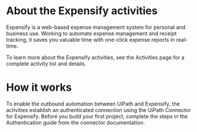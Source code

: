 ﻿# About the Expensify activities

Expensify is a web-based expense management system for personal and business use. Working to automate expense management and receipt tracking, it saves you valuable time with one-click expense reports in real-time.



To learn more about the Expensify activities, see the Activities page for a complete activity list and details.

# How it works

To enable the outbound automation between UiPath and Expensify, the activities establish an authenticated connection using the UiPath Connector for Expensify. Before you build your first project, complete the steps in the Authentication guide from the connector documentation.
